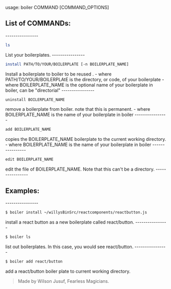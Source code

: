 usage: boiler COMMAND [COMMAND_OPTIONS]
## List of COMMANDs:
\-\-\-\-\-\-\-\-\-\-\-\-\-\-\-\-
```sh
ls
```
List your boilerplates.
\-\-\-\-\-\-\-\-\-\-\-\-\-\-\-\-
```sh
install PATH/TO/YOUR/BOILERPLATE [-n BOILERPLATE_NAME]
```
Install a boilerplate to boiler to be reused .
    - where PATH/TO/YOUR/BOILERPLAtE is the directory, or code, of your boilerplate
    - where BOILERPLATE_NAME is the optional name of your boilerplate in boiler, can be "directorial"
\-\-\-\-\-\-\-\-\-\-\-\-\-\-\-\-
```sh
uninstall BOILERPLATE_NAME
```
remove a boilerplate from boiler. note that this is permanent.
    - where BOILERPLATE_NAME is the name of your boilerplate in boiler
\-\-\-\-\-\-\-\-\-\-\-\-\-\-\-\-

```sh
add BOILERPLATE_NAME
```
copies the BOILERPLATE_NAME boilerplate to the current working directory.
    - where BOILERPLATE_NAME is the name of your boilerplate in boiler
\-\-\-\-\-\-\-\-\-\-\-\-\-\-\-\-
```sh
edit BOILERPLATE_NAME
```
edit the file of BOILERPLATE_NAME. Note that this can't be a directory.
\-\-\-\-\-\-\-\-\-\-\-\-\-\-\-\-

## Examples:
\-\-\-\-\-\-\-\-\-\-\-\-\-\-\-\-
```sh
$ boiler install ~/willysBinSrc/reactcomponents/reactbutton.js
```
install a react button as a new boilerplate called react/button.
\-\-\-\-\-\-\-\-\-\-\-\-\-\-\-\-
```sh
$ boiler ls
```
list out boilerplates. In this case, you would see react/button.
\-\-\-\-\-\-\-\-\-\-\-\-\-\-\-\-
```sh
$ boiler add react/button
```
add a react/button boiler plate to current working directory.
> Made by Wilson Jusuf, Fearless Magicians.

